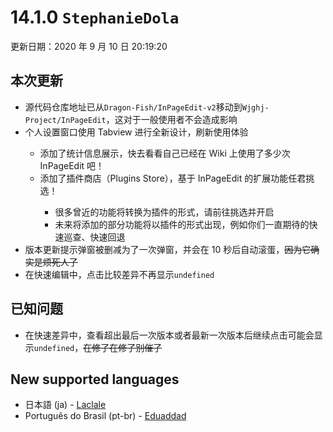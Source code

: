 # 14.1.0 `StephanieDola`

更新日期：2020 年 9 月 10 日 20:19:20

## 本次更新

- <StatusTag status="info"/> 源代码仓库地址已从`Dragon-Fish/InPageEdit-v2`移动到`Wjghj-Project/InPageEdit`，这对于一般使用者不会造成影响
- <StatusTag status="updated"/> 个人设置窗口使用 Tabview 进行全新设计，刷新使用体验
  - <StatusTag status="new"/> 添加了统计信息展示，快去看看自己已经在 Wiki 上使用了多少次 InPageEdit 吧！
  - <StatusTag status="new"/> 添加了插件商店（Plugins Store），基于 InPageEdit 的扩展功能任君挑选！
    - 很多曾近的功能将转换为插件的形式，请前往挑选并开启
    - 未来将添加的部分功能将以插件的形式出现，例如你们一直期待的快速巡查、快速回退
- <StatusTag status="deleted"/> 版本更新提示弹窗被删减为了一次弹窗，并会在 10 秒后自动滚蛋，~~因为它确实是烦死人了~~
- <StatusTag status="fixed"/> 在快速编辑中，点击比较差异不再显示`undefined`

## 已知问题

- 在快速差异中，查看超出最后一次版本或者最新一次版本后继续点击可能会显示`undefined`，~~在修了在修了别催了~~

## New supported languages

- 日本語 (ja) - [Laclale](https://dev.fandom.com/wiki/User:Laclale)
- Português do Brasil (pt-br) - [Eduaddad](https://dev.fandom.com/wiki/User:Eduaddad)
